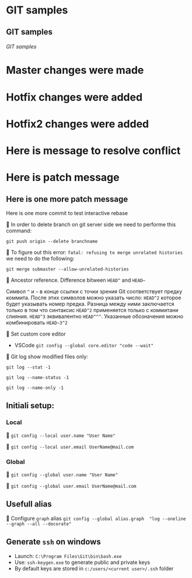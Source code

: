 # GIT samples 
## GIT samples 
###### GIT samples 

# Master changes were made
# Hotfix changes were added
# Hotfix2 changes were added
# Here is message to resolve conflict
# Here is patch message
## Here is one more patch message
Here is one more commit to test interactive rebase


:seedling: In order to delete branch on git server side we need to performe this command:
```
git push origin --delete branchname
```

:seedling: To figure out this error: `fatal: refusing to merge unrelated histories` we need to do the following:
```
git merge submaster --allow-unrelated-histories
```

:seedling: Ancestor reference. Difference bitween `HEAD^` and `HEAD~`

Символ `^` и `~` в конце ссылки с точки зрения Git соответствует предку коммита. После этих символов можно указать число: `HEAD^2` которое будет указывать номер предка. Разница между ними заключается только в том что синтаксис `HEAD^2` применяется только с коммитани слияния.
`HEAD^3` эквивалентно `HEAD^^^`. Указанные обозначения можно комбинировать `HEAD~3^2`

:seedling: Set custom core editor

- VSCode `git config --global core.editor "code --wait"`

:seedling: Git log show modified files only:

```git log --stat -1```

```git log --name-status -1```

```git log --name-only -1```

## Initiali setup:

### Local

:seedling: `git config --local user.name "User Name"`

:seedling: `git config --local user.email UserName@mail.com`

### Global

:seedling: `git config --global user.name "User Name"`

:seedling: `git config --global user.email UserName@mail.com`

## Usefull alias

:seedling: Configure `graph` alias
```git config --global alias.graph  "log --oneline --graph --all --decorate"```

## Generate `ssh` on windows

- Launch: `C:\Program Files\Git\bin\bash.exe`
- Use: `ssh-keygen.exe` to generate public and private keys
- By default keys are stored in `c:/users/<current user>/.ssh` folder



